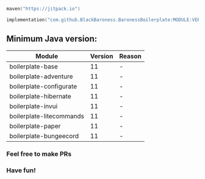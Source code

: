 ```kotlin
maven("https://jitpack.io")
```

```kotlin
implementation("com.github.BlackBaroness.BaronessBoilerplate:MODULE:VERSION")
```

## Minimum Java version:

| Module                   | Version | Reason |
|--------------------------|---------|--------|
| boilerplate-base         | 11      | -      |
| boilerplate-adventure    | 11      | -      |
| boilerplate-configurate  | 11      | -      |
| boilerplate-hibernate    | 11      | -      |
| boilerplate-invui        | 11      | -      |
| boilerplate-litecommands | 11      | -      |
| boilerplate-paper        | 11      | -      |
| boilerplate-bungeecord   | 11      | -      |

### Feel free to make PRs

### Have fun!
